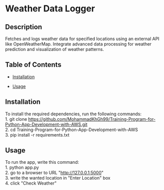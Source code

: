 # Weather Data Logger

## Description
Fetches and logs weather data for specified locations using an external API like OpenWeatherMap. Integrate advanced data processing for weather prediction and visualization of weather patterns.


## Table of Contents
- [Installation](#installation)

- [Usage](#usage)

## Installation
To install the required dependencies, run the following commands:
    <br>1. git clone https://github.com/MohammadKhGh99/Training-Program-for-Python-App-Development-with-AWS.git
    <br>2. cd Training-Program-for-Python-App-Development-with-AWS
    <br>3. pip install -r requirements.txt
    


## Usage
To run the app, write this command:
    <br>1. python app.py
    <br>2. go to a browser to URL "http://127.0.0.1:5000"
    <br>3. write the wanted location in "Enter Location" box
    <br>4. click "Check Weather"
